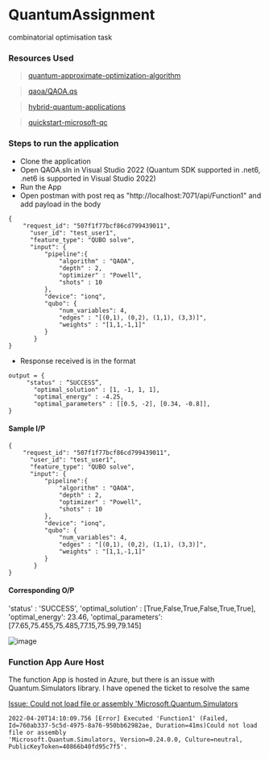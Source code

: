 # QuantumAssignment
combinatorial optimisation task

### Resources Used

>  [quantum-approximate-optimization-algorithm](https://docs.microsoft.com/en-us/samples/microsoft/quantum/quantum-approximate-optimization-algorithm/)


>  [qaoa/QAOA.qs](https://github.com/microsoft/Quantum/blob/main/samples/simulation/qaoa/QAOA.qs)


>  [hybrid-quantum-applications](https://devblogs.microsoft.com/qsharp/hybrid-quantum-applications-with-azure-functions/)


>  [quickstart-microsoft-qc](https://docs.microsoft.com/en-us/azure/quantum/quickstart-microsoft-qc?pivots=platform-ionq)

### Steps to run the application
* Clone the application
* Open QAOA.sln in Visual Studio 2022 (Quantum SDK supported in .net6, .net6 is supported in Visual Studio 2022)
* Run the App
* Open postman with post req as "http://localhost:7071/api/Function1" and add payload in the body

```
{
    "request_id": "507f1f77bcf86cd799439011",
      "user_id": "test_user1",
      "feature_type": "QUBO solve",
      "input": {
          "pipeline":{
              "algorithm" : "QAOA",
              "depth" : 2,
              "optimizer" : "Powell",
              "shots" : 10
          },
          "device": "ionq",
          "qubo": {
              "num_variables": 4,
              "edges" : "[(0,1), (0,2), (1,1), (3,3)]",
              "weights" : "[1,1,-1,1]"
          }
       }
}
```
* Response received is in the format

```
output = {
	 "status" : “SUCCESS”,
       "optimal_solution" : [1, -1, 1, 1],
       "optimal_energy" : -4.25,
       "optimal_parameters" : [[0.5, -2], [0.34, -0.8]],
}
```
#### Sample I/P 
```
{
    "request_id": "507f1f77bcf86cd799439011",
      "user_id": "test_user1",
      "feature_type": "QUBO solve",
      "input": {
          "pipeline":{
              "algorithm" : "QAOA",
              "depth" : 2,
              "optimizer" : "Powell",
              "shots" : 10
          },
          "device": "ionq",
          "qubo": {
              "num_variables": 4,
              "edges" : "[(0,1), (0,2), (1,1), (3,3)]",
              "weights" : "[1,1,-1,1]"
          }
       }
}
```
#### Corresponding O/P
'status' : 'SUCCESS', 'optimal_solution' : [True,False,True,False,True,True], 'optimal_energy': 23.46, 'optimal_parameters': [77.65,75.455,75.485,77.15,75.99,79.145] 

![image](https://user-images.githubusercontent.com/55803680/173182539-18f180d5-d050-4eeb-b4ca-1b1b2e0cda1a.png)

### Function App Aure Host
The function App is hosted in Azure, but there is an issue with Quantum.Simulators library. I have opened the ticket to resolve the same

[Issue: Could not load file or assembly 'Microsoft.Quantum.Simulators](https://github.com/microsoft/Quantum/issues/657)
```
2022-04-20T14:10:09.756 [Error] Executed 'Function1' (Failed, Id=760ab337-5c5d-4975-8a76-950bb62982ae, Duration=41ms)Could not load file or assembly 
'Microsoft.Quantum.Simulators, Version=0.24.0.0, Culture=neutral, PublicKeyToken=40866b40fd95c7f5'.
```
